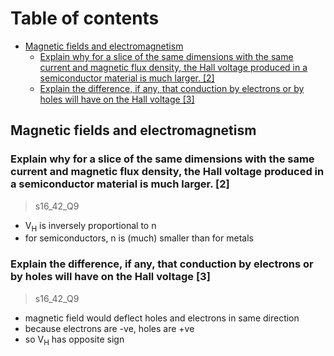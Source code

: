 # Table of contents

- [Magnetic fields and electromagnetism](#magnetic-fields-and-electromagnetism)
  - [Explain why for a slice of the same dimensions with the same current and magnetic flux density, the Hall voltage produced in a semiconductor material is much larger. \[2\]](#explain-why-for-a-slice-of-the-same-dimensions-with-the-same-current-and-magnetic-flux-density-the-hall-voltage-produced-in-a-semiconductor-material-is-much-larger-2)
  - [Explain the difference, if any, that conduction by electrons or by holes will have on the Hall voltage \[3\]](#explain-the-difference-if-any-that-conduction-by-electrons-or-by-holes-will-have-on-the-hall-voltage-3)

Magnetic fields and electromagnetism
------------------------------------

### Explain why for a slice of the same dimensions with the same current and magnetic flux density, the Hall voltage produced in a semiconductor material is much larger. \[2\]
> s16_42_Q9

- V<sub>H</sub> is inversely proportional to n
- for semiconductors, n is (much) smaller than for metals

### Explain the difference, if any, that conduction by electrons or by holes will have on the Hall voltage \[3\]
> s16_42_Q9

- magnetic field would deflect holes and electrons in same direction
- because electrons are -ve, holes are +ve
- so V<sub>H</sub> has opposite sign
